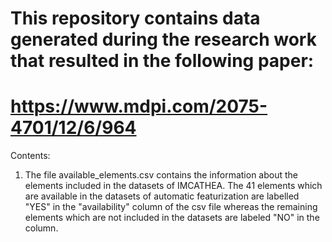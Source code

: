 # This repository contains data generated during the research work that resulted in the following paper:
# https://www.mdpi.com/2075-4701/12/6/964

Contents:
1. The file available_elements.csv contains the information about the elements included in the datasets of IMCATHEA. The 41 elements which are available in the datasets of automatic featurization are labelled "YES" in the "availability" column of the csv file whereas the remaining elements which are not included in the datasets are labeled "NO" in the column.

